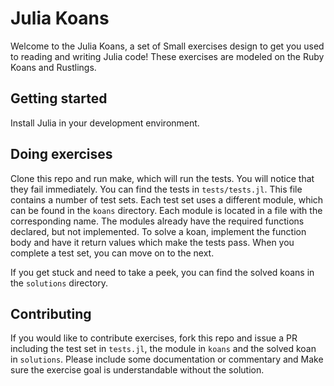 # Julia Koans

Welcome to the Julia Koans, a set of Small exercises design to get you used to reading and writing Julia code!
These exercises are modeled on the Ruby Koans and Rustlings.

## Getting started

Install Julia in your development environment. 

## Doing exercises

Clone this repo and run make, which will run the tests. You will notice that they fail immediately. You can find the tests in `tests/tests.jl`. This file contains a number of test sets. Each test set uses a different module, which can be found in the `koans` directory. Each module is located in a file with the corresponding name. The modules already have the required functions declared, but not implemented. To solve a koan, implement the function body and have it return values which make the tests pass. When you complete a test set, you can move on to the next. 

If you get stuck and need to take a peek, you can find the solved koans in the `solutions` directory.

## Contributing

If you would like to contribute exercises, fork this repo and issue a PR including the test set in `tests.jl`, the module in `koans` and the solved koan in `solutions`. Please include some documentation or commentary and Make sure the exercise goal is understandable without the solution. 
